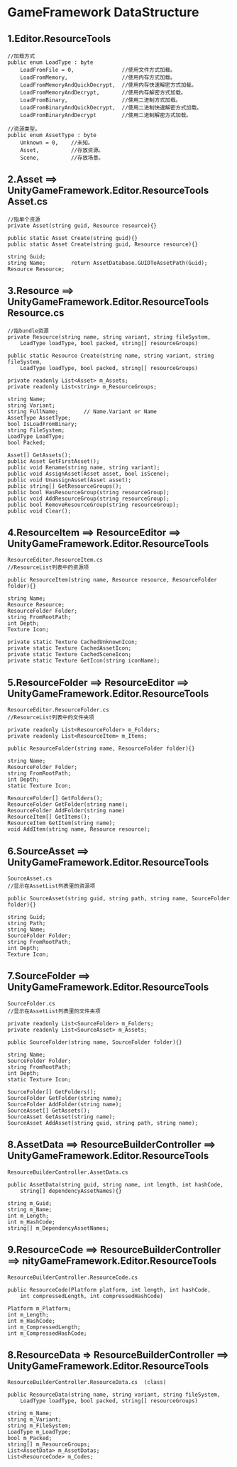 # GameFramework DataStructure

## 1.Editor.ResourceTools
	//加载方式
	public enum LoadType : byte
        LoadFromFile = 0,				//使用文件方式加载。
        LoadFromMemory,					//使用内存方式加载。
        LoadFromMemoryAndQuickDecrypt,	//使用内存快速解密方式加载。
        LoadFromMemoryAndDecrypt,		//使用内存解密方式加载。
        LoadFromBinary,					//使用二进制方式加载。
        LoadFromBinaryAndQuickDecrypt,	//使用二进制快速解密方式加载。
        LoadFromBinaryAndDecrypt		//使用二进制解密方式加载。
	
    //资源类型。
    public enum AssetType : byte
        Unknown = 0,	//未知。
        Asset,			//存放资源。
        Scene,			//存放场景。
		
## 2.Asset ==> UnityGameFramework.Editor.ResourceTools 		Asset.cs
	//指单个资源
	private Asset(string guid, Resource resource){}
	
	public static Asset Create(string guid){}
	public static Asset Create(string guid, Resource resource){}
	
	string Guid;
	string Name;		return AssetDatabase.GUIDToAssetPath(Guid);
	Resource Resource;

## 3.Resource ==> UnityGameFramework.Editor.ResourceTools   	Resource.cs
	//指bundle资源
	private Resource(string name, string variant, string fileSystem, 
		LoadType loadType, bool packed, string[] resourceGroups)
	
	public static Resource Create(string name, string variant, string fileSystem, 
		LoadType loadType, bool packed, string[] resourceGroups)
	
	private readonly List<Asset> m_Assets;
    private readonly List<string> m_ResourceGroups;
	
	string Name;  
	string Variant;
	string FullName;		// Name.Variant or Name  
	AssetType AssetType;
	bool IsLoadFromBinary;
	string FileSystem;
	LoadType LoadType;
	bool Packed;
	
	Asset[] GetAssets();
	public Asset GetFirstAsset();
	public void Rename(string name, string variant);
	public void AssignAsset(Asset asset, bool isScene);
	public void UnassignAsset(Asset asset);
	public string[] GetResourceGroups();
	public bool HasResourceGroup(string resourceGroup);
	public void AddResourceGroup(string resourceGroup);
	public bool RemoveResourceGroup(string resourceGroup);
	public void Clear();
	
## 4.ResourceItem ==> ResourceEditor ==> UnityGameFramework.Editor.ResourceTools  	
	ResourceEditor.ResourceItem.cs
	//ResourceList列表中的资源项
	
	public ResourceItem(string name, Resource resource, ResourceFolder folder){}
	
	string Name;
	Resource Resource;
	ResourceFolder Folder;
	string FromRootPath;
	int Depth;
	Texture Icon;
	
	private static Texture CachedUnknownIcon;
	private static Texture CachedAssetIcon;
	private static Texture CachedSceneIcon;
	private static Texture GetIcon(string iconName);
	
## 5.ResourceFolder ==> ResourceEditor ==> UnityGameFramework.Editor.ResourceTools
	ResourceEditor.ResourceFolder.cs
	//ResourceList列表中的文件夹项
	
	private readonly List<ResourceFolder> m_Folders;
    private readonly List<ResourceItem> m_Items;
	
	public ResourceFolder(string name, ResourceFolder folder){}
	
	string Name;
	ResourceFolder Folder;
	string FromRootPath;
	int Depth;
	static Texture Icon;
	
	ResourceFolder[] GetFolders();
	ResourceFolder GetFolder(string name);
	ResourceFolder AddFolder(string name)
	ResourceItem[] GetItems();
	ResourceItem GetItem(string name);
	void AddItem(string name, Resource resource);

## 6.SourceAsset ==> UnityGameFramework.Editor.ResourceTools
	SourceAsset.cs
	//显示在AssetList列表里的资源项

	public SourceAsset(string guid, string path, string name, SourceFolder folder){}
	
	string Guid;
	string Path;
	string Name;
	SourceFolder Folder;
	string FromRootPath;
	int Depth;
	Texture Icon;
	
## 7.SourceFolder ==> UnityGameFramework.Editor.ResourceTools
	SourceFolder.cs
	//显示在AssetList列表里的文件夹项
	
	private readonly List<SourceFolder> m_Folders;
    private readonly List<SourceAsset> m_Assets;
	
	public SourceFolder(string name, SourceFolder folder){}
	
	string Name;
	SourceFolder Folder;
	string FromRootPath;
	int Depth;
	static Texture Icon;
	
	SourceFolder[] GetFolders();
	SourceFolder GetFolder(string name);
	SourceFolder AddFolder(string name);
	SourceAsset[] GetAssets();
	SourceAsset GetAsset(string name);
	SourceAsset AddAsset(string guid, string path, string name);
	
	
## 8.AssetData ==> ResourceBuilderController ==> UnityGameFramework.Editor.ResourceTools
	ResourceBuilderController.AssetData.cs
	
	public AssetData(string guid, string name, int length, int hashCode, 
		string[] dependencyAssetNames){}
	
	string m_Guid;
	string m_Name;
	int m_Length;
	int m_HashCode;
	string[] m_DependencyAssetNames;
	
## 9.ResourceCode ==> ResourceBuilderController ==> nityGameFramework.Editor.ResourceTools
	ResourceBuilderController.ResourceCode.cs
	
	public ResourceCode(Platform platform, int length, int hashCode, 
		int compressedLength, int compressedHashCode)
		
	Platform m_Platform;
	int m_Length;
	int m_HashCode;
	int m_CompressedLength;
	int m_CompressedHashCode;
	
## 8.ResourceData => ResourceBuilderController ==> UnityGameFramework.Editor.ResourceTools
	ResourceBuilderController.ResourceData.cs  (class)
	
	public ResourceData(string name, string variant, string fileSystem, 
		LoadType loadType, bool packed, string[] resourceGroups)
	
	string m_Name;
	string m_Variant;
	string m_FileSystem;
	LoadType m_LoadType;
	bool m_Packed;
	string[] m_ResourceGroups;
	List<AssetData> m_AssetDatas;
	List<ResourceCode> m_Codes;





	
	
	
	
	
	
